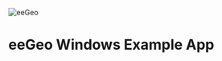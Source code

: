 ![eeGeo](http://cdn2.eegeo.com/wp-content/uploads/2015/06/wide_eegeo_logo_hero.jpg)

# eeGeo Windows Example App
